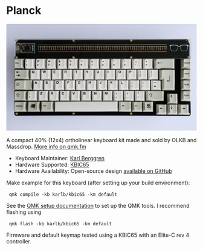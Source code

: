 # Planck

![KBIC65 top-down view](https://github.com/b-karl/KBIC65/blob/main/img/photoshoot/full_keyboard_straight_above.jpg)

A compact 40% (12x4) ortholinear keyboard kit made and sold by OLKB and Massdrop. [More info on qmk.fm](https://qmk.fm/planck/)

* Keyboard Maintainer: [Karl Berggren](https://github.com/b-karl)
* Hardware Supported: [KBIC65](https://github.com/b-karl/KBIC65)
* Hardware Availability: Open-source design [available on GitHub](https://github.com/b-karl/KBIC65)

Make example for this keyboard (after setting up your build environment):

```
 qmk compile -kb karlb/kbic65 -km default
```


See the [QMK setup documentation](https://docs.qmk.fm/#/newbs_getting_started) to set up the QMK tools. I recommend flashing using

```
 qmk flash -kb karlb/kbic65 -km default
```

Firmware and default keymap tested using a KBIC65 with an Elite-C rev 4 controller.
